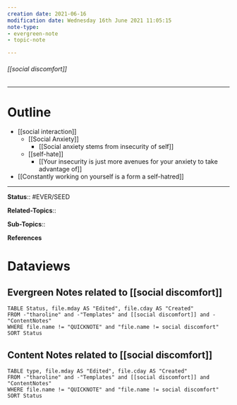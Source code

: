 ```yaml
---
creation date: 2021-06-16
modification date: Wednesday 16th June 2021 11:05:15
note-type: 
- evergreen-note
- topic-note

---
```


###### [[social discomfort]]



---
# Outline
- [[social interaction]]
	- [[Social Anxiety]]
		- [[Social anxiety stems from insecurity of self]]
	- [[self-hate]]
		- [[Your insecurity is just more avenues for your anxiety to take advantage of]]
- [[Constantly working on yourself is a form a self-hatred]]

---

**Status**:: #EVER/SEED

**Related-Topics**:: 
	
**Sub-Topics**::
	
**References**

# Dataviews 
## Evergreen Notes related to [[social discomfort]]
```dataview
TABLE Status, file.mday AS "Edited", file.cday AS "Created"
FROM -"tharoline" and -"Templates" and [[social discomfort]] and -"ContentNotes"
WHERE file.name != "QUICKNOTE" and "file.name != social discomfort"
SORT Status
```
## Content Notes related to [[social discomfort]]
```dataview
TABLE type, file.mday AS "Edited", file.cday AS "Created"
FROM -"tharoline" and -"Templates" and [[social discomfort]] and "ContentNotes"
WHERE file.name != "QUICKNOTE" and "file.name != social discomfort"
SORT Status
```